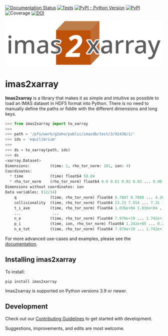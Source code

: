 [![Documentation Status](https://readthedocs.org/projects/imas2xarray/badge/?version=latest)](https://imas2xarray.readthedocs.io/en/latest/?badge=latest)
[![Tests](https://github.com/duqtools/imas2xarray/actions/workflows/test.yaml/badge.svg)](https://github.com/duqtools/imas2xarray/actions/workflows/test.yaml)
[![PyPI - Python Version](https://img.shields.io/pypi/pyversions/imas2xarray)](https://pypi.org/project/imas2xarray/)
[![PyPI](https://img.shields.io/pypi/v/imas2xarray.svg?style=flat)](https://pypi.org/project/imas2xarray/)
![Coverage](https://gist.githubusercontent.com/stefsmeets/f635ee4ac999ce969fa1d23a57e006ae/raw/covbadge.svg)
[![DOI](https://zenodo.org/badge/DOI/10.5281/zenodo.10256040.svg)](https://doi.org/10.5281/zenodo.10256040)

![imas2xarray banner](https://raw.githubusercontent.com/duqtools/imas2xarray/main/src/imas2xarray/data/logo.png)


# imas2xarray

**Imas2xarray** is a library that makes it as simple and intuitive as possible to load an IMAS dataset in HDF5 format into Python. There is no need to manually define the paths or fiddle with the different dimensions and long keys.

```python
>>> from imas2xarray import to_xarray
>>>
>>> path = '/pfs/work/g2aho/public/imasdb/test/3/92436/1/'
>>> ids = 'equilibrium'
>>>
>>> ds = to_xarray(path, ids)
>>> ds
<xarray.Dataset>
Dimensions:         (time: 1, rho_tor_norm: 101, ion: 4)
Coordinates:
  * time            (time) float64 50.04
  * rho_tor_norm    (rho_tor_norm) float64 0.0 0.01 0.02 0.03 ... 0.98 0.99 1.0
Dimensions without coordinates: ion
Data variables: (12/14)
    q               (time, rho_tor_norm) float64 0.7887 0.7888 ... 4.262 4.845
    collisionality  (time, rho_tor_norm) float64 23.23 7.554 ... 7.31 10.19
    t_i_ave         (time, rho_tor_norm) float64 1.036e+04 1.036e+04 ... 508.4
    ...              ...
    n_e             (time, rho_tor_norm) float64 7.976e+19 ... 1.742e+19
    p_i             (time, ion, rho_tor_norm) float64 1.242e+05 ... 0.2948
    n_e_tot         (time, rho_tor_norm) float64 7.976e+19 ... 1.742e+19
```

For more advanced use-cases and examples, please see the [documentation](https://imas2xarray.readthedocs.io).

## Installing imas2xarray

To install:

```console
pip install imas2xarray
```

Imas2xarray is supported on Python versions 3.9 or newer.

## Development

Check out our [Contributing Guidelines](CONTRIBUTING.md#Getting-started-with-development) to get started with development.

Suggestions, improvements, and edits are most welcome.
